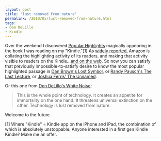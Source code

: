 ```yaml
---
layout: post
title: "lust removed from nature"
permalink: /2010/05/lust-removed-from-nature.html
tags:
- Don DeLillo
- Kindle
---
```


Over the weekend I discovered [Popular Highlights](http://www.flickr.com/photos/msippey/4572325944/) magically appearing in the book I was reading on my "Kindle."\[1\] As [widely reported](http://kottke.org/10/05/popular-kindle-passages), Amazon is collating the highlighting activity of its readers, and making that activity visible to readers on the Kindle...[and on the web](http://kindle.amazon.com/popular_highlights). So now you can satisfy that previously impossible-to-satisfy desire to know the most popular highlighted passage in [Dan Brown's Lost Symbol](http://kindle.amazon.com/work/the-lost-symbol-ebook/B00279HLIQ), or [Randy Pausch's The Last Lecture](http://kindle.amazon.com/work/last-lecture-the-ebook/B00128QM4M), or [Joshua Ferris' The Unnamed](http://kindle.amazon.com/work/unnamed-joshua-ferris/B00252OMCS).

Or this one from [Don DeLillo's White Noise](http://kindle.amazon.com/work/white-noise-classics-deluxe-penguin/B000B13IXY):

> This is the whole point of technology. It creates an appetite for immortality on the one hand. It threatens universal extinction on the other. Technology is lust removed from nature.

Welcome to the future.

\[1\] Where "Kindle" = Kindle app on the iPhone and iPad, the combination of which is absolutely unstoppable. Anyone interested in a first gen Kindle Kindle? Make me an offer.